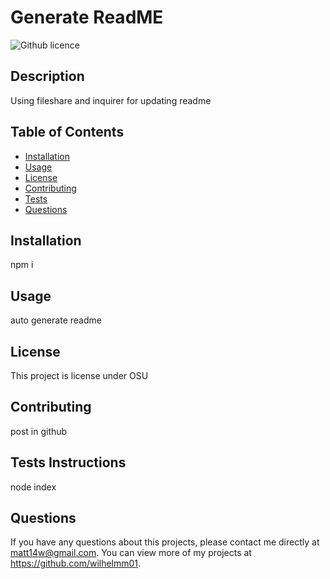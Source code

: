 # Generate ReadME
  ![Github licence](http://img.shields.io/badge/license-OSU-red.svg)

  
  ## Description 
  Using fileshare and inquirer for updating readme

  ## Table of Contents
  * [Installation](#installation)
  * [Usage](#usage)
  * [License](#license)
  * [Contributing](#contributing)
  * [Tests](#tests-instrunctions)
  * [Questions](#questions)
  
  ## Installation 
  npm i

  ## Usage 
  auto generate readme

  ## License 
  This project is license under OSU

  ## Contributing 
  post in github

  ## Tests Instructions
  node index

  ## Questions
  If you have any questions about this projects, please contact me directly at matt14w@gmail.com. You can view more of my projects at https://github.com/wilhelmm01.
